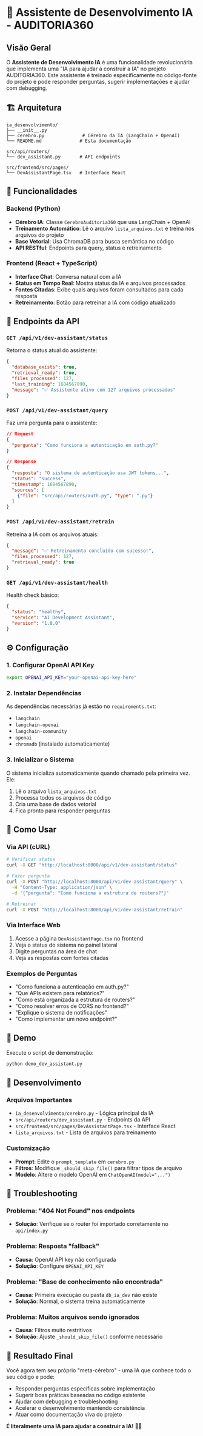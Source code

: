 # 🧠 Assistente de Desenvolvimento IA - AUDITORIA360

## Visão Geral

O **Assistente de Desenvolvimento IA** é uma funcionalidade revolucionária que implementa uma "IA para ajudar a construir a IA" no projeto AUDITORIA360. Este assistente é treinado especificamente no código-fonte do projeto e pode responder perguntas, sugerir implementações e ajudar com debugging.

## 🏗️ Arquitetura

```
ia_desenvolvimento/
├── __init__.py
├── cerebro.py              # Cérebro da IA (LangChain + OpenAI)
└── README.md              # Esta documentação

src/api/routers/
└── dev_assistant.py       # API endpoints

src/frontend/src/pages/
└── DevAssistantPage.tsx   # Interface React
```

## 🚀 Funcionalidades

### Backend (Python)
- **Cérebro IA**: Classe `CerebroAuditoria360` que usa LangChain + OpenAI
- **Treinamento Automático**: Lê o arquivo `lista_arquivos.txt` e treina nos arquivos do projeto
- **Base Vetorial**: Usa ChromaDB para busca semântica no código
- **API RESTful**: Endpoints para query, status e retreinamento

### Frontend (React + TypeScript)
- **Interface Chat**: Conversa natural com a IA
- **Status em Tempo Real**: Mostra status da IA e arquivos processados
- **Fontes Citadas**: Exibe quais arquivos foram consultados para cada resposta
- **Retreinamento**: Botão para retreinar a IA com código atualizado

## 📡 Endpoints da API

### `GET /api/v1/dev-assistant/status`
Retorna o status atual do assistente:
```json
{
  "database_exists": true,
  "retrieval_ready": true,
  "files_processed": 127,
  "last_training": 1684567890,
  "message": "✅ Assistente ativo com 127 arquivos processados"
}
```

### `POST /api/v1/dev-assistant/query`
Faz uma pergunta para o assistente:
```json
// Request
{
  "pergunta": "Como funciona a autenticação em auth.py?"
}

// Response
{
  "resposta": "O sistema de autenticação usa JWT tokens...",
  "status": "success",
  "timestamp": 1684567890,
  "sources": [
    {"file": "src/api/routers/auth.py", "type": ".py"}
  ]
}
```

### `POST /api/v1/dev-assistant/retrain`
Retreina a IA com os arquivos atuais:
```json
{
  "message": "✅ Retreinamento concluído com sucesso!",
  "files_processed": 127,
  "retrieval_ready": true
}
```

### `GET /api/v1/dev-assistant/health`
Health check básico:
```json
{
  "status": "healthy",
  "service": "AI Development Assistant",
  "version": "1.0.0"
}
```

## ⚙️ Configuração

### 1. Configurar OpenAI API Key
```bash
export OPENAI_API_KEY="your-openai-api-key-here"
```

### 2. Instalar Dependências
As dependências necessárias já estão no `requirements.txt`:
- `langchain`
- `langchain-openai`
- `langchain-community`
- `openai`
- `chromadb` (instalado automaticamente)

### 3. Inicializar o Sistema
O sistema inicializa automaticamente quando chamado pela primeira vez. Ele:
1. Lê o arquivo `lista_arquivos.txt`
2. Processa todos os arquivos de código
3. Cria uma base de dados vetorial
4. Fica pronto para responder perguntas

## 🎯 Como Usar

### Via API (cURL)
```bash
# Verificar status
curl -X GET "http://localhost:8000/api/v1/dev-assistant/status"

# Fazer pergunta
curl -X POST "http://localhost:8000/api/v1/dev-assistant/query" \
  -H "Content-Type: application/json" \
  -d '{"pergunta": "Como funciona a estrutura de routers?"}'

# Retreinar
curl -X POST "http://localhost:8000/api/v1/dev-assistant/retrain"
```

### Via Interface Web
1. Acesse a página `DevAssistantPage.tsx` no frontend
2. Veja o status do sistema no painel lateral
3. Digite perguntas na área de chat
4. Veja as respostas com fontes citadas

### Exemplos de Perguntas
- "Como funciona a autenticação em auth.py?"
- "Que APIs existem para relatórios?"
- "Como está organizada a estrutura de routers?"
- "Como resolver erros de CORS no frontend?"
- "Explique o sistema de notificações"
- "Como implementar um novo endpoint?"

## 🧪 Demo

Execute o script de demonstração:
```bash
python demo_dev_assistant.py
```

## 🔧 Desenvolvimento

### Arquivos Importantes
- `ia_desenvolvimento/cerebro.py` - Lógica principal da IA
- `src/api/routers/dev_assistant.py` - Endpoints da API
- `src/frontend/src/pages/DevAssistantPage.tsx` - Interface React
- `lista_arquivos.txt` - Lista de arquivos para treinamento

### Customização
- **Prompt**: Edite o `prompt_template` em `cerebro.py`
- **Filtros**: Modifique `_should_skip_file()` para filtrar tipos de arquivo
- **Modelo**: Altere o modelo OpenAI em `ChatOpenAI(model="...")`

## 🚨 Troubleshooting

### Problema: "404 Not Found" nos endpoints
- **Solução**: Verifique se o router foi importado corretamente no `api/index.py`

### Problema: Resposta "fallback" 
- **Causa**: OpenAI API key não configurada
- **Solução**: Configure `OPENAI_API_KEY`

### Problema: "Base de conhecimento não encontrada"
- **Causa**: Primeira execução ou pasta `db_ia_dev` não existe
- **Solução**: Normal, o sistema treina automaticamente

### Problema: Muitos arquivos sendo ignorados
- **Causa**: Filtros muito restritivos
- **Solução**: Ajuste `_should_skip_file()` conforme necessário

## 🎉 Resultado Final

Você agora tem seu próprio "meta-cérebro" - uma IA que conhece todo o seu código e pode:
- Responder perguntas específicas sobre implementação
- Sugerir boas práticas baseadas no código existente  
- Ajudar com debugging e troubleshooting
- Acelerar o desenvolvimento mantendo consistência
- Atuar como documentação viva do projeto

**É literalmente uma IA para ajudar a construir a IA!** 🤖✨